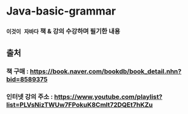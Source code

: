 # Java-basic-grammar

### `이것이 자바다` 책 & 강의 수강하며 필기한 내용






## 출처

### 책 구매 : https://book.naver.com/bookdb/book_detail.nhn?bid=8589375

### 인터넷 강의 주소 : https://www.youtube.com/playlist?list=PLVsNizTWUw7FPokuK8Cmlt72DQEt7hKZu
